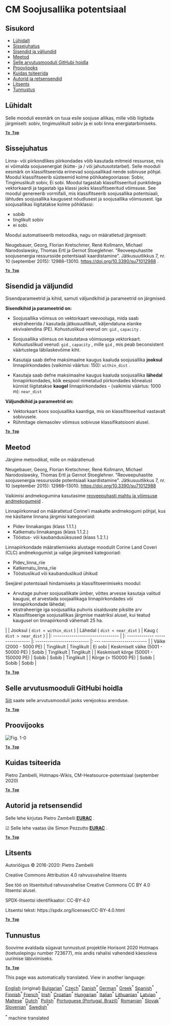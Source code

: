 <h1><a class="anchor" id="cm-heat-source-potential" href="#cm-heat-source-potential"><i class="fa fa-link"></i></a>CM Soojusallika potentsiaal</h1><h2><a class="anchor" id="table-of-contents" href="#table-of-contents"><i class="fa fa-link"></i></a> Sisukord</h2><ul><li> <a href="#in-a-glance">Lühidalt</a></li><li> <a href="#introduction">Sissejuhatus</a></li><li> <a href="#inputs-and-outputs">Sisendid ja väljundid</a></li><li> <a href="#method">Meetod</a></li><li> <a href="#github-repository-of-this-calculation-module">Selle arvutusmooduli GitHubi hoidla</a></li><li> <a href="#sample-run">Proovijooks</a></li><li> <a href="#how-to-cite">Kuidas tsiteerida</a></li><li> <a href="#authors-and-reviewers">Autorid ja retsensendid</a></li><li> <a href="#license">Litsents</a></li><li> <a href="#acknowledgement">Tunnustus</a></li></ul><h2><a class="anchor" id="in-a-glance" href="#in-a-glance"><i class="fa fa-link"></i></a> Lühidalt</h2><p> Selle mooduli eesmärk on tuua esile soojuse allikas, mille võib liigitada järgmiselt: sobiv, tingimuslikult sobiv ja ei sobi linna energiatarbimiseks.</p><p> <a href="#table-of-contents"><strong><code>To Top</code></strong></a></p><h2><a class="anchor" id="introduction" href="#introduction"><i class="fa fa-link"></i></a> Sissejuhatus</h2><p> Linna- või piirkondlikes piirkondades võib kasutada mitmeid ressursse, mis ei võimalda soojusenergiat (kütte- ja / või jahutusotstarbel). Selle mooduli eesmärk on klassifitseerida erinevad soojusallikad nende sobivuse põhjal. Moodul klassifitseerib süsteemid kolme põhikategooriasse: Sobiv, Tingimuslikult sobiv, Ei sobi. Moodul tagastab klassifitseeritud punktidega vektorkaardi ja tagastab iga klassi jaoks klassifitseeritud võimsuse. See moodul genereerib vormifaili, mis klassifitseerib soojusallika potentsiaali, lähtudes soojusallika kaugusest nõudlusest ja soojusallika võimsusest. Iga soojusallikas liigitatakse kolme põhiklassi:</p><ul><li> sobib</li><li> tinglikult sobiv</li><li> ei sobi.</li></ul><p> Moodul automatiseerib metoodika, nagu on määratletud järgmiselt:</p><p> Neugebauer, Georg, Florian Kretschmer, René Kollmann, Michael Narodoslawsky, Thomas Ertl ja Gernot Stoeglehner. &quot;Reoveepuhastite soojusenergia ressursside potentsiaali kaardistamine&quot;. Jätkusuutlikkus 7, nr. 10 (september 2015): 12988–13010. <a href="https://doi.org/10.3390/su71012988">https://doi.org/10.3390/su71012988</a> .</p><p> <a href="#table-of-contents"><strong><code>To Top</code></strong></a></p><h2><a class="anchor" id="inputs-and-outputs" href="#inputs-and-outputs"><i class="fa fa-link"></i></a> Sisendid ja väljundid</h2><p> Sisendparameetrid ja kihid, samuti väljundkihid ja parameetrid on järgmised.</p><p> <strong>Sisendkihid ja parameetrid on:</strong></p><ul><li><p> Soojusallika võimsus on vektorkaart veevooluga, mida saab ekstraheerida / kasutada jätkusuutlikult, väljendatuna elanike ekvivalendina (PE). Kohustuslikud veerud on: <code>gid</code> , <code>capacity</code> .</p></li><li><p> Soojusallika võimsus on kasutatava võimsusega vektorkaart. Kohustuslikud veerud: <code>gid</code> , <code>capacity</code> , mille <code>gid</code> , mis peab beconsistent väärtustega läbilaskevõime kiht.</p></li><li><p> Kasutaja saab defne maksimaalne kaugus kaaluda soojusallika <strong>jooksul</strong> linnapiirkondades (vaikimisi väärtus: 150): <code>within_dist</code> .</p></li><li><p> Kasutaja saab defne maksimaalne kaugus kaaluda soojusallika <strong>lähedal</strong> linnapiirkondades, kõik eespool nimetatud piirkondades kõnealust künnist liigitatakse <strong>kaugel</strong> linnapiirkondades - (vaikimisi väärtus: 1000 m): <code>near_dist</code></p></li></ul><p> <strong>Väljundkihid ja parameetrid on:</strong></p><ul><li> Vektorkaart koos soojusallika kaardiga, mis on klassifitseeritud vastavalt sobivusele.</li><li> Rühmitage olemasolev võimsus sobivuse klassifikatsiooni alusel.</li></ul><p> <a href="#table-of-contents"><strong><code>To Top</code></strong></a></p><h2><a class="anchor" id="method" href="#method"><i class="fa fa-link"></i></a> Meetod</h2><p> Järgime metoodikat, mille on määratlenud:</p><p> Neugebauer, Georg, Florian Kretschmer, René Kollmann, Michael Narodoslawsky, Thomas Ertl ja Gernot Stoeglehner. &quot;Reoveepuhastite soojusenergia ressursside potentsiaali kaardistamine&quot;. Jätkusuutlikkus 7, nr. 10 (september 2015): 12988–13010. <a href="https://doi.org/10.3390/su71012988.">https://doi.org/10.3390/su71012988</a></p><p> Vaikimisi andmekogumina kasutasime <a href="https://gitlab.com/hotmaps/potential/WWTP/">reoveepuhasti mahtu ja võimsuse andmekogumeid</a> .</p><p> Linnapiirkonnad on määratletud Corine&#39;i maakatte andmekogumi põhjal, kus me käsitame linnana järgmisi kategooriaid:</p><ul><li> Pidev linnakangas (klass 1.1.1.)</li><li> Katkematu linnakangas (klass 1.1.2.)</li><li> Tööstus- või kaubandusüksused (klass 1.2.1.)</li></ul><p> Linnapiirkondade määratlemiseks alustage moodulit Corine Land Coveri (CLC) andmekogumist ja valige järgmised kategooriad:</p><ul><li> Pidev_linna_riie</li><li> Katkematu_linna_riie</li><li> Tööstuslikud või kaubanduslikud ühikud</li></ul><p> Seejärel potentsiaali hindamiseks ja klassifitseerimiseks moodul:</p><ul><li> Arvutage puhver soojusallikate ümber, võttes arvesse kasutaja valitud kaugusi, et arvestada soojaallikaga linnapiirkondades või linnapiirkondade lähedal;</li><li> ekstraheerige iga soojusallika puhvris sisalduvate pikslite arv</li><li> Klassifitseerige soojusallikas järgmise maatriksi alusel, kui teatud kaugusel on linnapiirkondi vähemalt 25 ha.</li></ul><p> | | Jooksul ( <code>dist &lt; within_dist</code> ) | Lähedal ( <code>dist &lt; near_dist</code> ) | Kaug ( <code>dist &gt; near_dist</code> ) | |: -------------------------------- | |: ------------- ----------------- |: -------------------------- |: --- ---------------------- | | Väike (2000 - 5000 PE) | Tinglikult | Tinglikult | Ei sobi | Keskmiselt väike (5001 - 50000 PE) | Sobib | Tinglikult | Tinglikult | | Keskmiselt kõrge (50001 - 150000 PE) | Sobib | Sobib | Tinglikult | | Kõrge (&gt; 150000 PE) | Sobib | Sobib | Sobib |</p><p> <a href="#table-of-contents"><strong><code>To Top</code></strong></a></p><h2><a class="anchor" id="github-repository-of-this-calculation-module" href="#github-repository-of-this-calculation-module"><i class="fa fa-link"></i></a> Selle arvutusmooduli GitHubi hoidla</h2><p> <a href="https://github.com/HotMaps/heatsource_potential/tree/develop">Siit</a> saate selle arvutusmooduli jaoks verejooksu arenduse.</p><p> <a href="#table-of-contents"><strong><code>To Top</code></strong></a></p><h2><a class="anchor" id="sample-run" href="#sample-run"><i class="fa fa-link"></i></a> Proovijooks</h2><img alt="Fig. 1-0" src="https://wiki.hotmaps.hevs.ch/en/CM-Heatsource-potential/cm-heat.png" title="Käivitage Heatsource CM"/><p> <a href="#table-of-contents"><strong><code>To Top</code></strong></a></p><h2><a class="anchor" id="how-to-cite" href="#how-to-cite"><i class="fa fa-link"></i></a> Kuidas tsiteerida</h2><p> Pietro Zambelli, Hotmaps-Wikis, CM-Heatsource-potentsiaal (september 2020)</p><p> <a href="#table-of-contents"><strong><code>To Top</code></strong></a></p><h2><a class="anchor" id="authors-and-reviewers" href="#authors-and-reviewers"><i class="fa fa-link"></i></a> Autorid ja retsensendid</h2><p> Selle lehe kirjutas Pietro Zambelli <strong><a href="http://www.eurac.edu">EURAC</a></strong> .</p><p> ☑ Selle lehe vaatas üle Simon Pezzutto <strong><a href="http://www.eurac.edu">EURAC</a></strong> .</p><p> <a href="#table-of-contents"><strong><code>To Top</code></strong></a></p><h2><a class="anchor" id="license" href="#license"><i class="fa fa-link"></i></a> Litsents</h2><p> Autoriõigus © 2016-2020: Pietro Zambelli</p><p> Creative Commons Attribution 4.0 rahvusvaheline litsents</p><p> See töö on litsentsitud rahvusvahelise Creative Commons CC BY 4.0 litsentsi alusel.</p><p> SPDX-litsentsi identifikaator: CC-BY-4.0</p><p> Litsentsi tekst: https://spdx.org/licenses/CC-BY-4.0.html</p><p> <a href="#table-of-contents"><strong><code>To Top</code></strong></a></p><h2><a class="anchor" id="acknowledgement" href="#acknowledgement"><i class="fa fa-link"></i></a> Tunnustus</h2><p> Soovime avaldada sügavat tunnustust projektile Horisont 2020 Hotmaps (toetuslepingu number 723677), mis andis rahalisi vahendeid käesoleva uurimise läbiviimiseks.</p><p> <a href="#table-of-contents"><strong><code>To Top</code></strong></a></p>
<!--- THIS IS A SUPER UNIQUE IDENTIFIER -->

This page was automatically translated. View in another language:

[English](../en/CM-Heat-source-potential) (original) [Bulgarian](../bg/CM-Heat-source-potential)<sup>\*</sup> [Czech](../cs/CM-Heat-source-potential)<sup>\*</sup> [Danish](../da/CM-Heat-source-potential)<sup>\*</sup> [German](../de/CM-Heat-source-potential)<sup>\*</sup> [Greek](../el/CM-Heat-source-potential)<sup>\*</sup> [Spanish](../es/CM-Heat-source-potential)<sup>\*</sup>  [Finnish](../fi/CM-Heat-source-potential)<sup>\*</sup> [French](../fr/CM-Heat-source-potential)<sup>\*</sup> [Irish](../ga/CM-Heat-source-potential)<sup>\*</sup> [Croatian](../hr/CM-Heat-source-potential)<sup>\*</sup> [Hungarian](../hu/CM-Heat-source-potential)<sup>\*</sup> [Italian](../it/CM-Heat-source-potential)<sup>\*</sup> [Lithuanian](../lt/CM-Heat-source-potential)<sup>\*</sup> [Latvian](../lv/CM-Heat-source-potential)<sup>\*</sup> [Maltese](../mt/CM-Heat-source-potential)<sup>\*</sup> [Dutch](../nl/CM-Heat-source-potential)<sup>\*</sup> [Polish](../pl/CM-Heat-source-potential)<sup>\*</sup> [Portuguese (Portugal, Brazil)](../pt/CM-Heat-source-potential)<sup>\*</sup> [Romanian](../ro/CM-Heat-source-potential)<sup>\*</sup> [Slovak](../sk/CM-Heat-source-potential)<sup>\*</sup> [Slovenian](../sl/CM-Heat-source-potential)<sup>\*</sup> [Swedish](../sv/CM-Heat-source-potential)<sup>\*</sup> 

<sup>\*</sup> machine translated
